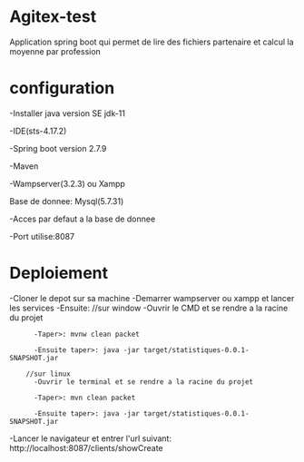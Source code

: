 # Agitex-test
Application spring boot qui permet de lire des fichiers partenaire et calcul la moyenne par profession

# configuration

-Installer java version SE jdk-11

-IDE(sts-4.17.2)

-Spring boot version 2.7.9

-Maven

-Wampserver(3.2.3) ou Xampp

Base de donnee: Mysql(5.7.31)

-Acces par defaut a la base de donnee

-Port utilise:8087

# Deploiement
-Cloner le depot sur sa machine
-Demarrer wampserver ou xampp et lancer les services
-Ensuite:
        //sur window
          -Ouvrir le CMD et se rendre a la racine du projet

          -Taper>: mvnw clean packet

          -Ensuite taper>: java -jar target/statistiques-0.0.1-SNAPSHOT.jar

        //sur linux
          -Ouvrir le terminal et se rendre a la racine du projet

          -Taper>: mvn clean packet

          -Ensuite taper>: java -jar target/statistiques-0.0.1-SNAPSHOT.jar

-Lancer le navigateur et entrer l'url suivant: http://localhost:8087/clients/showCreate